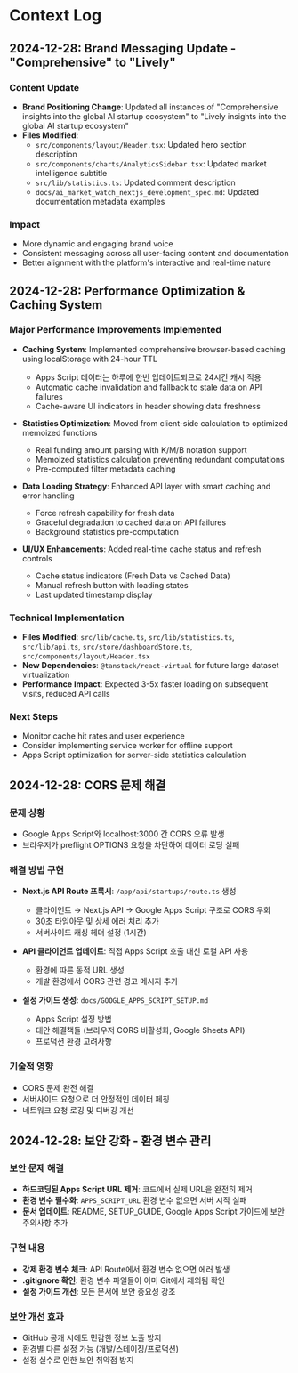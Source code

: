 # Context Log

## 2024-12-28: Brand Messaging Update - "Comprehensive" to "Lively"

### Content Update
- **Brand Positioning Change**: Updated all instances of "Comprehensive insights into the global AI startup ecosystem" to "Lively insights into the global AI startup ecosystem"
- **Files Modified**: 
  - `src/components/layout/Header.tsx`: Updated hero section description
  - `src/components/charts/AnalyticsSidebar.tsx`: Updated market intelligence subtitle
  - `src/lib/statistics.ts`: Updated comment description
  - `docs/ai_market_watch_nextjs_development_spec.md`: Updated documentation metadata examples

### Impact
- More dynamic and engaging brand voice
- Consistent messaging across all user-facing content and documentation
- Better alignment with the platform's interactive and real-time nature

## 2024-12-28: Performance Optimization & Caching System

### Major Performance Improvements Implemented
- **Caching System**: Implemented comprehensive browser-based caching using localStorage with 24-hour TTL
  - Apps Script 데이터는 하루에 한번 업데이트되므로 24시간 캐시 적용
  - Automatic cache invalidation and fallback to stale data on API failures
  - Cache-aware UI indicators in header showing data freshness

- **Statistics Optimization**: Moved from client-side calculation to optimized memoized functions
  - Real funding amount parsing with K/M/B notation support
  - Memoized statistics calculation preventing redundant computations
  - Pre-computed filter metadata caching

- **Data Loading Strategy**: Enhanced API layer with smart caching and error handling
  - Force refresh capability for fresh data
  - Graceful degradation to cached data on API failures
  - Background statistics pre-computation

- **UI/UX Enhancements**: Added real-time cache status and refresh controls
  - Cache status indicators (Fresh Data vs Cached Data)
  - Manual refresh button with loading states
  - Last updated timestamp display

### Technical Implementation
- **Files Modified**: `src/lib/cache.ts`, `src/lib/statistics.ts`, `src/lib/api.ts`, `src/store/dashboardStore.ts`, `src/components/layout/Header.tsx`
- **New Dependencies**: `@tanstack/react-virtual` for future large dataset virtualization
- **Performance Impact**: Expected 3-5x faster loading on subsequent visits, reduced API calls

### Next Steps
- Monitor cache hit rates and user experience
- Consider implementing service worker for offline support
- Apps Script optimization for server-side statistics calculation

## 2024-12-28: CORS 문제 해결

### 문제 상황
- Google Apps Script와 localhost:3000 간 CORS 오류 발생
- 브라우저가 preflight OPTIONS 요청을 차단하여 데이터 로딩 실패

### 해결 방법 구현
- **Next.js API Route 프록시**: `/app/api/startups/route.ts` 생성
  - 클라이언트 → Next.js API → Google Apps Script 구조로 CORS 우회
  - 30초 타임아웃 및 상세 에러 처리 추가
  - 서버사이드 캐싱 헤더 설정 (1시간)

- **API 클라이언트 업데이트**: 직접 Apps Script 호출 대신 로컬 API 사용
  - 환경에 따른 동적 URL 생성
  - 개발 환경에서 CORS 관련 경고 메시지 추가

- **설정 가이드 생성**: `docs/GOOGLE_APPS_SCRIPT_SETUP.md`
  - Apps Script 설정 방법
  - 대안 해결책들 (브라우저 CORS 비활성화, Google Sheets API)
  - 프로덕션 환경 고려사항

### 기술적 영향
- CORS 문제 완전 해결
- 서버사이드 요청으로 더 안정적인 데이터 페칭
- 네트워크 요청 로깅 및 디버깅 개선

## 2024-12-28: 보안 강화 - 환경 변수 관리

### 보안 문제 해결
- **하드코딩된 Apps Script URL 제거**: 코드에서 실제 URL을 완전히 제거
- **환경 변수 필수화**: `APPS_SCRIPT_URL` 환경 변수 없으면 서버 시작 실패
- **문서 업데이트**: README, SETUP_GUIDE, Google Apps Script 가이드에 보안 주의사항 추가

### 구현 내용
- **강제 환경 변수 체크**: API Route에서 환경 변수 없으면 에러 발생
- **.gitignore 확인**: 환경 변수 파일들이 이미 Git에서 제외됨 확인
- **설정 가이드 개선**: 모든 문서에 보안 중요성 강조

### 보안 개선 효과
- GitHub 공개 시에도 민감한 정보 노출 방지
- 환경별 다른 설정 가능 (개발/스테이징/프로덕션)
- 설정 실수로 인한 보안 취약점 방지 